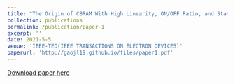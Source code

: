 ```yaml
---
title: "The Origin of CBRAM With High Linearity, ON/OFF Ratio, and State Number for Neuromorphic Computing"
collection: publications
permalink: /publication/paper-1
excerpt: ''
date: 2021-5-5
venue: 'IEEE-TED(IEEE TRANSACTIONS ON ELECTRON DEVICES)'
paperurl: 'http://gaojl19.github.io/files/paper1.pdf'
---
```


[Download paper here](http://gaojl19.github.io/files/paper1.pdf)
